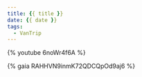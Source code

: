 ```yaml
---
title: {{ title }}
date: {{ date }}
tags:
  - VanTrip
---
```


{% youtube 6noWr4f6A %}

{% gaia RAHHVN9inmK72QDCQpOd9aj6 %}
